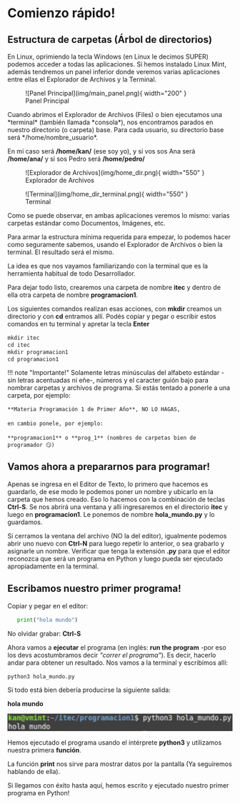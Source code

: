 # Comienzo rápido!

## Estructura de carpetas (Árbol de directorios)
En Linux, oprimiendo la tecla Windows (en Linux le decimos SUPER) podemos acceder a todas las aplicaciones. Si hemos instalado Linux Mint, además tendremos un panel inferior donde veremos varias aplicaciones entre ellas el Explorador de Archivos y la Terminal.
<figure markdown="span">
  ![Panel Principal](img/main_panel.png){ width="200" }
  <figcaption>Panel Principal</figcaption>
</figure>
Cuando abrimos el Explorador de Archivos (Files) o bien ejecutamos una *terminal* (también llamada *consola*), nos encontramos parados en nuestro directorio (o carpeta) base.
Para cada usuario, su directorio base será */home/nombre_usuario*. 

En mi caso será **/home/kan/** (ese soy yo), y si vos sos Ana será **/home/ana/** y si sos Pedro será **/home/pedro/**

<figure markdown="span">
  ![Explorador de Archivos](img/home_dir.png){ width="550" }
  <figcaption>Explorador de Archivos</figcaption>
</figure>

<figure markdown="span">
  ![Terminal](img/home_dir_terminal.png){ width="550" }
  <figcaption>Terminal</figcaption>
</figure>

Como se puede observar, en ambas aplicaciones veremos lo mismo: varias carpetas estándar como Documentos, Imágenes, etc.

Para armar la estructura mínima requerida para empezar, lo podemos hacer como seguramente sabemos, usando el Explorador de Archivos o bien la terminal. El resultado será el mismo.

La idea es que nos vayamos familiarizando con la terminal que es la herramienta habitual de todo Desarrollador.

Para dejar todo listo, crearemos una carpeta de nombre **itec** y dentro de ella otra carpeta de nombre **programacion1**.

Los siguientes comandos realizan esas acciones, con **mkdir** creamos un directorio y con **cd** entramos allí.
Podés copiar y pegar o escribir estos comandos en tu terminal y apretar la tecla **Enter**
``` console
mkdir itec
cd itec
mkdir programacion1
cd programacion1
```

!!! note "Importante!"
    Solamente letras minúsculas del alfabeto estándar -sin letras acentuadas ni eñe-, números y el caracter guión bajo para nombrar carpetas y archivos de programa. Si estás tentado a ponerle a una carpeta, por ejemplo:
    
    **Materia Programación 1 de Primer Año**, NO LO HAGAS, 
    
    en cambio ponele, por ejemplo:
    
    **programacion1** o **prog_1** (nombres de carpetas bien de programador 😏)


## Vamos ahora a prepararnos para programar!
Apenas se ingresa en el Editor de Texto, lo primero que hacemos es guardarlo, de ese modo le podemos poner un nombre y ubicarlo en la carpeta que hemos creado. Eso lo hacemos con la combinación de teclas  **Ctrl-S**. Se nos abrirá una ventana y allí ingresaremos en el directorio **itec** y luego en **programacion1**. Le ponemos de nombre **hola_mundo.py** y lo guardamos.

Si cerramos la ventana del archivo (NO la del editor), igualmente podemos abrir uno nuevo con **Ctrl-N** para luego repetir lo anterior, o sea grabarlo y asignarle un nombre. Verificar que tenga la extensión **.py** para que el editor reconozca que será un programa en Python y luego pueda ser ejecutado apropiadamente en la terminal.


## Escribamos nuestro primer programa!
Copiar y pegar en el editor:

```py
   print("hola mundo")
```
No olvidar grabar: **Ctrl-S** 

Ahora vamos a **ejecutar** el programa (en inglés: **run the program** -por eso los devs acostumbramos decir *"correr el programa"*). Es decir, hacerlo andar para obtener un resultado. Nos vamos a la terminal y escribimos allí:
``` console
python3 hola_mundo.py
```

Si todo está bien debería producirse la siguiente salida:

**hola mundo**

![](img/exec_hola_mundo.png)

Hemos ejecutado el programa usando el intérprete **python3** y utilizamos nuestra primera **función**.

La función **print** nos sirve para mostrar datos por la pantalla (Ya seguiremos hablando de ella).

Si llegamos con éxito hasta aquí, hemos escrito y ejecutado nuestro primer programa en Python!

